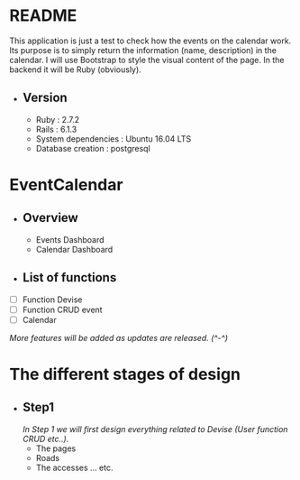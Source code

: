 # README

This application is just a test to check how the events on the calendar work.
Its purpose is to simply return the information (name, description) in the calendar. I will use Bootstrap to style the visual content of the page. In the backend it will be Ruby (obviously).

* ## Version
    - Ruby : 2.7.2
    - Rails : 6.1.3
    - System dependencies : Ubuntu 16.04 LTS
    - Database creation : postgresql

# EventCalendar
* ## Overview       
  - Events Dashboard            
  - Calendar Dashboard

* ## List of functions
- [ ] Function Devise
- [ ] Function CRUD event
- [ ] Calendar

_More features will be added as updates are released. (^-^)_

# The different stages of design
* ## Step1
  _In Step 1 we will first design everything related to Devise (User function CRUD etc..)._
  - The pages
  - Roads
  - The accesses ... etc.
